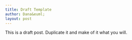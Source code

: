 ```yaml
---
title: Draft Template
author: Dana&euml;
layout: post
---
```

This is a draft post. Duplicate it and make of it what you will.